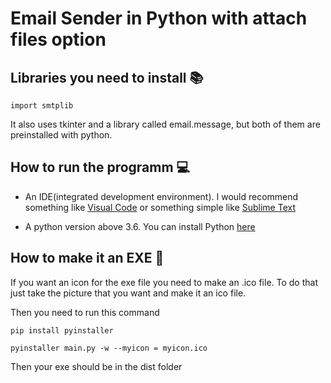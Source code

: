 # Email Sender in Python with attach files option #








## Libraries you need to install 📚 #

```
import smtplib
```

It also uses tkinter and a library called email.message, but both of them are preinstalled with python.

## How to run the programm 💻 ##

- An IDE(integrated development environment). I would recommend something like [Visual Code](https://code.visualstudio.com/) or something simple like
[Sublime Text](sublimetext.com)

- A python version above 3.6. You can install Python [here](python.org)

## How to make it an EXE 🧮 ##

If you want an icon for the exe file you need to make an .ico file. To do that just take the picture that you want and make it an ico file.

Then you need to run this command 

```
pip install pyinstaller
```

```
pyinstaller main.py -w --myicon = myicon.ico
```

Then your exe should be in the dist folder




 
